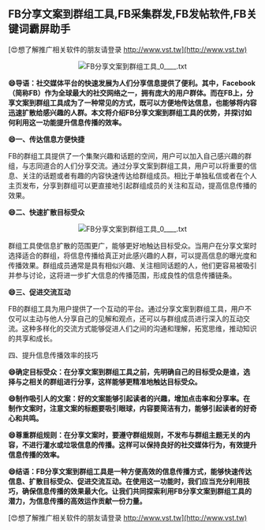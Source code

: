 ## **FB分享文案到群组工具,FB采集群发,FB发帖软件,FB关键词霸屏助手**

[😍想了解推广相关软件的朋友请登录 http://www.vst.tw](http://www.vst.tw)

 <center><img src="https://vst.tw/MP4/tuiguang/png/7.png" alt="FB分享文案到群组工具_0____.txt"></center>

**😄导语：社交媒体平台的快速发展为人们分享信息提供了便利。其中，Facebook（简称FB）作为全球最大的社交网络之一，拥有庞大的用户群体。而在FB上，分享文案到群组工具成为了一种常见的方式，既可以方便地传达信息，也能够将内容迅速扩散给感兴趣的人群。本文将介绍FB分享文案到群组工具的优势，并探讨如何利用这一功能提升信息传播的效率。**

**😄一、传达信息方便快捷**

FB的群组工具提供了一个集聚兴趣和话题的空间，用户可以加入自己感兴趣的群组，与志同道合的人们分享交流。通过分享文案到群组工具，用户可以将重要的信息、关注的话题或者有趣的内容快速传达给群组成员。相比于单独私信或者在个人主页发布，分享到群组可以更直接地引起群组成员的关注和互动，提高信息传播的效果。

**😄二、快速扩散目标受众**

 <center><img src="https://vst.tw/MP4/tuiguang/png/4.png" alt="FB分享文案到群组工具_0____.txt"></center>

群组工具使信息扩散的范围更广，能够更好地触达目标受众。当用户在分享文案时选择适合的群组，将信息传播给真正对此感兴趣的人群，可以提高信息的曝光度和传播效果。群组成员通常是具有相似兴趣、关注相同话题的人，他们更容易被吸引并参与讨论，这将进一步扩大信息的传播范围，形成良性的信息传播链条。

**😄三、促进交流互动**

FB的群组工具为用户提供了一个互动的平台。通过分享文案到群组工具，用户不仅可以主动与他人分享自己的见解和观点，还可以与群组成员进行深入的互动交流。这种多样化的交流方式能够促进人们之间的沟通和理解，拓宽思维，推动知识的共享和成长。

四、提升信息传播效率的技巧

**😄确定目标受众：在分享文案到群组工具之前，先明确自己的目标受众是谁，选择与之相关的群组进行分享，这样能够更精准地触达目标受众。**

**😄制作吸引人的文案：好的文案能够引起读者的兴趣，增加点击率和分享率。在制作文案时，注意文案的标题要吸引眼球，内容要简洁有力，能够引起读者的好奇心和共鸣。**

**😄尊重群组规则：在分享文案时，要遵守群组规则，不发布与群组主题无关的内容，不进行灌水或垃圾信息的传播。这样可以保持良好的社交媒体行为，有效提升信息传播的效率。**

**😄结语：FB分享文案到群组工具是一种方便高效的信息传播方式，能够快速传达信息、扩散目标受众、促进交流互动。在使用这一功能时，我们应当充分利用技巧，确保信息传播的效果最大化。让我们共同探索利用FB分享文案到群组工具的潜力，为信息传播的高效运作贡献一份力量。**

[😍想了解推广相关软件的朋友请登录 http://www.vst.tw](http://www.vst.tw)



